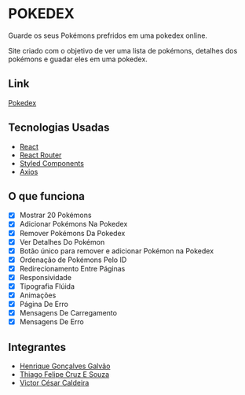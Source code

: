 # POKEDEX
Guarde os seus Pokémons prefridos em uma pokedex online.

Site criado com o objetivo de ver uma lista de pokémons, detalhes dos pokémons e guadar eles em uma pokedex.

## Link
[Pokedex](https://paiva-pokedex6.surge.sh/)

## Tecnologias Usadas
- [React](https://reactjs.org/)
- [React Router](https://github.com/ReactTraining/react-router)
- [Styled Components](https://styled-components.com/)
- [Axios](https://axios-http.com/)

## O que funciona
- [X] Mostrar 20 Pokémons
- [X] Adicionar Pokémons Na Pokedex
- [X] Remover Pokémons Da Pokedex
- [X] Ver Detalhes Do Pokémon
- [X] Botão único para remover e adicionar Pokémon na Pokedex
- [X] Ordenação de Pokémons Pelo ID
- [X] Redirecionamento Entre Páginas
- [X] Responsividade
- [X] Tipografia Flúida
- [X] Animações
- [X] Página De Erro
- [x] Mensagens De Carregamento
- [X] Mensagens De Erro

## Integrantes 
- [Henrique Gonçalves Galvão](https://github.com/hgalvao98)
- [Thiago Felipe Cruz E Souza](https://github.com/thiago-felipe-99)
- [Victor César Caldeira](https://github.com/VictorCCal22)
